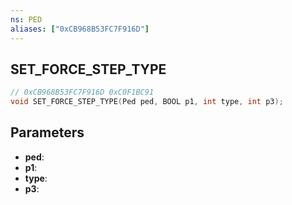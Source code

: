 ```yaml
---
ns: PED
aliases: ["0xCB968B53FC7F916D"]
---
```

## SET_FORCE_STEP_TYPE

```c
// 0xCB968B53FC7F916D 0xC0F1BC91
void SET_FORCE_STEP_TYPE(Ped ped, BOOL p1, int type, int p3);
```

## Parameters
* **ped**:
* **p1**:
* **type**:
* **p3**:

